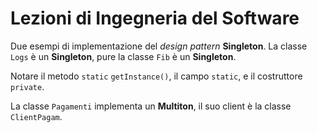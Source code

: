 # Lezioni di Ingegneria del Software

Due esempi di implementazione del *design pattern* **Singleton**. La classe `Logs` è un **Singleton**, pure la classe `Fib` è un **Singleton**.

Notare il metodo `static` `getInstance()`, il campo `static`, e il costruttore `private`.

La classe `Pagamenti` implementa un **Multiton**, il suo client è la classe `ClientPagam`.
